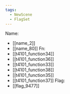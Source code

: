 ```yaml
---
tags:
  - NewScene
  - FlagSet
---
```

Name:
- [[name_2]]
- [[name_80]]
Fn:
- [[t4101_function34]]
- [[t4101_function36]]
- [[t4101_function33]]
- [[t4101_function38]]
- [[t4101_function35]]
- [[t4101_function37]]
Flag:
- [[flag_9477]]
